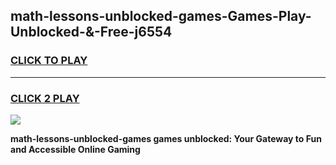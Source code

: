 
## math-lessons-unblocked-games-Games-Play-Unblocked-&-Free-j6554
<h3>
<a href="https://premium76.site?title=math-lessons-unblocked-games&ref=24A">CLICK TO PLAY</a></h3>
<hr>

<h3>
<a href="https://premium76.site?title=math-lessons-unblocked-games&ref=24A">CLICK 2 PLAY</a>
  
</h3>

<a href="https://premium76.site?title=math-lessons-unblocked-games&ref=24A"><img src="https://clearcache.store/games.png"></a>


**math-lessons-unblocked-games games unblocked: Your Gateway to Fun and Accessible Online Gaming**
